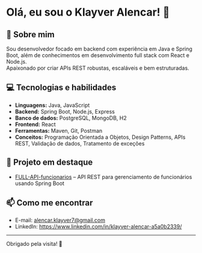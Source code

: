 # Olá, eu sou o Klayver Alencar! 👋

## 🚀 Sobre mim

Sou desenvolvedor focado em backend com experiência em Java e Spring Boot, além de conhecimentos em desenvolvimento full stack com React e Node.js.  
Apaixonado por criar APIs REST robustas, escaláveis e bem estruturadas.

## 💻 Tecnologias e habilidades

- **Linguagens:** Java, JavaScript
- **Backend:** Spring Boot, Node.js, Express
- **Banco de dados:** PostgreSQL, MongoDB, H2
- **Frontend:** React
- **Ferramentas:** Maven, Git, Postman
- **Conceitos:** Programação Orientada a Objetos, Design Patterns, APIs REST, Validação de dados, Tratamento de exceções

## 📂 Projeto em destaque

- [FULL-API-funcionarios](https://github.com/klayveralencar777/FULL-API-funcionarios) – API REST para gerenciamento de funcionários usando Spring Boot


## 📫 Como me encontrar

- E-mail: alencar.klayver7@gmail.com  
- LinkedIn: https://www.linkedin.com/in/klayver-alencar-a5a0b2339/

---

Obrigado pela visita! 🚀
